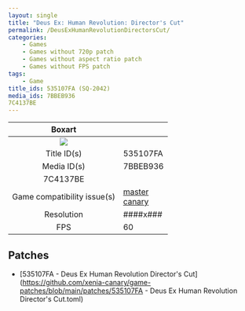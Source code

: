 ```yaml
---
layout: single
title: "Deus Ex: Human Revolution: Director's Cut"
permalink: /DeusExHumanRevolutionDirectorsCut/
categories:
    - Games
    - Games without 720p patch
    - Games without aspect ratio patch
    - Games without FPS patch
tags:
    - Game
title_ids: 535107FA (SQ-2042)
media_ids: 7BBEB936
7C4137BE
---
```


| Boxart                      |                                                                            |
| :----:                      | :-                                                                         |
| ![](https://download-ssl.xbox.com/content/images/66acd000-77fe-1000-9115-d802535107fa/1033/boxartlg.jpg) |
| Title ID(s)                 | 535107FA                                                                   |
| Media ID(s)                 | 7BBEB936
7C4137BE                                                                   |
| Game compatibility issue(s) | [master](https://github.com/xenia-project/game-compatibility/issues/)<br>[canary](https://github.com/xenia-canary/game-compatibility/issues/) |
| Resolution                  | ####x###                                                                   |
| FPS                         | 60                                                                         |

## Patches
* [535107FA - Deus Ex Human Revolution Director's Cut](https://github.com/xenia-canary/game-patches/blob/main/patches/535107FA - Deus Ex Human Revolution Director's Cut.toml)

<!--This page was generated by a script. You can remove this comment once the page is verified to be free of mistakes.-->
